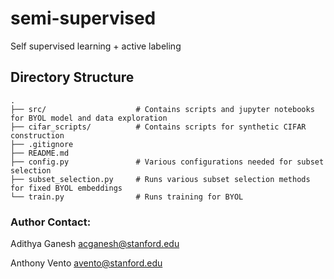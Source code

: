 # semi-supervised
Self supervised learning + active labeling

## Directory Structure
    .
    ├── src/                    # Contains scripts and jupyter notebooks for BYOL model and data exploration
    ├── cifar_scripts/          # Contains scripts for synthetic CIFAR construction
    ├── .gitignore
    ├── README.md
    ├── config.py               # Various configurations needed for subset selection
    ├── subset_selection.py     # Runs various subset selection methods for fixed BYOL embeddings
    └── train.py                # Runs training for BYOL

### Author Contact:
Adithya Ganesh <acganesh@stanford.edu>

Anthony Vento <avento@stanford.edu>
